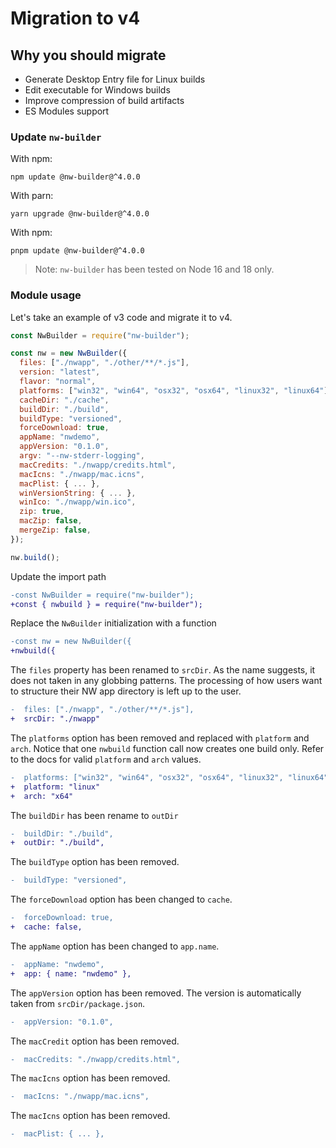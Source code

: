 # Migration to v4

## Why you should migrate

- Generate Desktop Entry file for Linux builds
- Edit executable for Windows builds
- Improve compression of build artifacts
- ES Modules support

### Update `nw-builder`

With npm:

```shell
npm update @nw-builder@^4.0.0
```

With parn:

```shell
yarn upgrade @nw-builder@^4.0.0
```

With npm:

```shell
pnpm update @nw-builder@^4.0.0
```

> Note: `nw-builder` has been tested on Node 16 and 18 only.

### Module usage

Let's take an example of v3 code and migrate it to v4.

```javascript
const NwBuilder = require("nw-builder");

const nw = new NwBuilder({
  files: ["./nwapp", "./other/**/*.js"],
  version: "latest",
  flavor: "normal",
  platforms: ["win32", "win64", "osx32", "osx64", "linux32", "linux64"],
  cacheDir: "./cache",
  buildDir: "./build",
  buildType: "versioned",
  forceDownload: true,
  appName: "nwdemo",
  appVersion: "0.1.0",
  argv: "--nw-stderr-logging",
  macCredits: "./nwapp/credits.html",
  macIcns: "./nwapp/mac.icns",
  macPlist: { ... },
  winVersionString: { ... },
  winIco: "./nwapp/win.ico",
  zip: true,
  macZip: false,
  mergeZip: false,
});

nw.build();
```

Update the import path

```patch
-const NwBuilder = require("nw-builder");
+const { nwbuild } = require("nw-builder");
```

Replace the `NwBuilder` initialization with a function

```patch
-const nw = new NwBuilder({
+nwbuild({
```

The `files` property has been renamed to `srcDir`. As the name suggests, it does not taken in any globbing patterns. The processing of how users want to structure their NW app directory is left up to the user.

```patch
-  files: ["./nwapp", "./other/**/*.js"],
+  srcDir: "./nwapp"
```

The `platforms` option has been removed and replaced with `platform` and `arch`. Notice that one `nwbuild` function call now creates one build only. Refer to the docs for valid `platform` and `arch` values.

```patch
-  platforms: ["win32", "win64", "osx32", "osx64", "linux32", "linux64"],
+  platform: "linux"
+  arch: "x64"
```

The `buildDir` has been rename to `outDir`

```patch
-  buildDir: "./build",
+  outDir: "./build",
```

The `buildType` option has been removed.

```patch
-  buildType: "versioned",
```

The `forceDownload` option has been changed to `cache`.

```patch
-  forceDownload: true,
+  cache: false,
```

The `appName` option has been changed to `app.name`.

```patch
-  appName: "nwdemo",
+  app: { name: "nwdemo" },
```

The `appVersion` option has been removed. The version is automatically taken from `srcDir/package.json`.

```patch
-  appVersion: "0.1.0",
```

The `macCredit` option has been removed.

```patch
-  macCredits: "./nwapp/credits.html",
```

The `macIcns` option has been removed.

```patch
-  macIcns: "./nwapp/mac.icns",
```

The `macIcns` option has been removed.

```patch
-  macPlist: { ... },
```